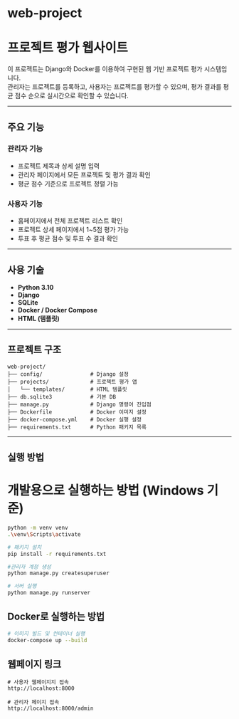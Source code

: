 # web-project
# 프로젝트 평가 웹사이트

이 프로젝트는 Django와 Docker를 이용하여 구현된 웹 기반 프로젝트 평가 시스템입니다.  
관리자는 프로젝트를 등록하고, 사용자는 프로젝트를 평가할 수 있으며, 평가 결과를 평균 점수 순으로 실시간으로 확인할 수 있습니다.

---

## 주요 기능

### 관리자 기능
- 프로젝트 제목과 상세 설명 입력
- 관리자 페이지에서 모든 프로젝트 및 평가 결과 확인
- 평균 점수 기준으로 프로젝트 정렬 가능

### 사용자 기능
- 홈페이지에서 전체 프로젝트 리스트 확인
- 프로젝트 상세 페이지에서 1~5점 평가 가능
- 투표 후 평균 점수 및 투표 수 결과 확인

---

##  사용 기술

- **Python 3.10**
- **Django**
- **SQLite**
- **Docker / Docker Compose**
- **HTML (템플릿)**

---

## 프로젝트 구조
```
web-project/
├── config/               # Django 설정
├── projects/             # 프로젝트 평가 앱
│   └── templates/        # HTML 템플릿
├── db.sqlite3            # 기본 DB
├── manage.py             # Django 명령어 진입점
├── Dockerfile            # Docker 이미지 설정
├── docker-compose.yml    # Docker 실행 설정
├── requirements.txt      # Python 패키지 목록
```
---

## 실행 방법

# 개발용으로 실행하는 방법 (Windows 기준)
```bash
python -m venv venv
.\venv\Scripts\activate

# 패키지 설치
pip install -r requirements.txt

#관리자 계정 생성
python manage.py createsuperuser

# 서버 실행
python manage.py runserver
```

## Docker로 실행하는 방법
```bash
# 이미지 빌드 및 컨테이너 실행
docker-compose up --build
```


## 웹페이지 링크
```
# 사용자 웹페이지지 접속
http://localhost:8000

# 관리자 페이지 접속
http://localhost:8000/admin
```
